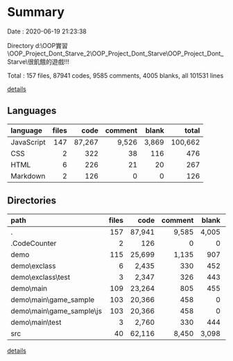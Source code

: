# Summary

Date : 2020-06-19 21:23:38

Directory d:\OOP實習\OOP_Project_Dont_Starve_2\OOP_Project_Dont_Starve\OOP_Project_Dont_Starve\很飢餓的遊戲!!!

Total : 157 files,  87941 codes, 9585 comments, 4005 blanks, all 101531 lines

[details](details.md)

## Languages
| language | files | code | comment | blank | total |
| :--- | ---: | ---: | ---: | ---: | ---: |
| JavaScript | 147 | 87,267 | 9,526 | 3,869 | 100,662 |
| CSS | 2 | 322 | 38 | 116 | 476 |
| HTML | 6 | 226 | 21 | 20 | 267 |
| Markdown | 2 | 126 | 0 | 0 | 126 |

## Directories
| path | files | code | comment | blank | total |
| :--- | ---: | ---: | ---: | ---: | ---: |
| . | 157 | 87,941 | 9,585 | 4,005 | 101,531 |
| .CodeCounter | 2 | 126 | 0 | 0 | 126 |
| demo | 115 | 25,699 | 1,135 | 907 | 27,741 |
| demo\exclass | 6 | 2,435 | 330 | 452 | 3,217 |
| demo\exclass\test | 3 | 2,347 | 326 | 443 | 3,116 |
| demo\main | 109 | 23,264 | 805 | 455 | 24,524 |
| demo\main\game_sample | 103 | 20,366 | 458 | 0 | 20,824 |
| demo\main\game_sample\js | 103 | 20,366 | 458 | 0 | 20,824 |
| demo\main\test | 3 | 2,760 | 330 | 444 | 3,534 |
| src | 40 | 62,116 | 8,450 | 3,098 | 73,664 |

[details](details.md)